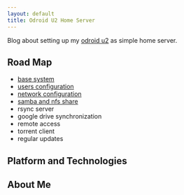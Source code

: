 ```yaml
---
layout: default
title: Odroid U2 Home Server
---
```


Blog about setting up my [odroid u2][] as simple home server.

## Road Map

* [base system](posts/base-system.html)
* [users configuration](posts/users.html)
* [network configuration](posts/network.html)
* [samba and nfs share](posts/storage.html)
* rsync server
* google drive synchronization
* remote access
* torrent client
* regular updates

## Platform and Technologies

## About Me

[odroid u2]: <http://hardkernel.com/main/products/prdt_info.php?g_code=G135341370451>
